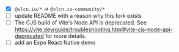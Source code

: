 - [x] `@vlcn.io/*` -> `@vlcn.io-community/*`
- [ ] update README with a reason why this fork exists
- [ ] The CJS build of Vite's Node API is deprecated. See https://vite.dev/guide/troubleshooting.html#vite-cjs-node-api-deprecated for more details.
- [ ] add an Expo React Native demo
